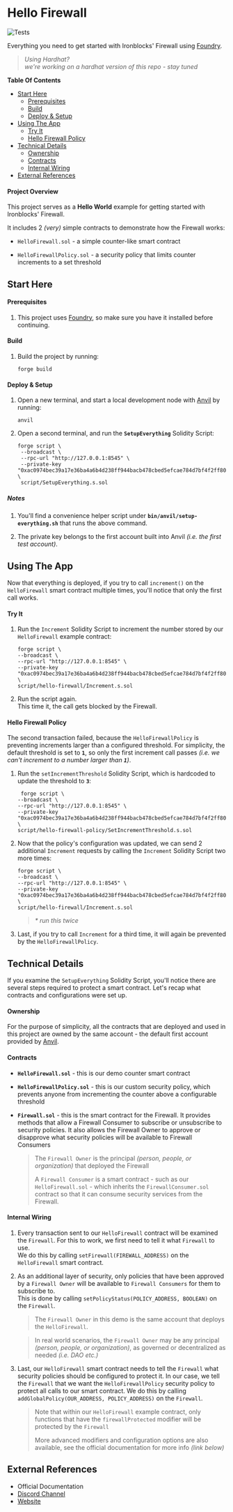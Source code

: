 # Hello Firewall

![Tests](https://github.com/ironblocks/hello-firewall-foundry/actions/workflows/tests.yml/badge.svg)

Everything you need to get started with Ironblocks' Firewall using [Foundry](https://book.getfoundry.sh/).

> _Using Hardhat?  
> we're working on a hardhat version of this repo - stay tuned_

**Table Of Contents**

- [Start Here](#start-here)
  - [Prerequisites](#prerequisites)
  - [Build](#build)
  - [Deploy & Setup](#deploy--setup)
- [Using The App](#using-the-app)
  - [Try It](#try-it)
  - [Hello Firewall Policy](#hello-firewall-policy)
- [Technical Details](#technical-details)
  - [Ownership](#ownership)
  - [Contracts](#contracts)
  - [Internal Wiring](#internal-wiring)
- [External References](#external-references)

#### Project Overview

This project serves as a **Hello World** example for getting started with Ironblocks' Firewall.

It includes 2 _(very)_ simple contracts to demonstrate how the Firewall works:

- `HelloFirewall.sol` - a simple counter-like smart contract

- `HelloFirewallPolicy.sol` - a security policy that limits counter increments to a set threshold

## Start Here

#### Prerequisites

1. This project uses [Foundry](https://book.getfoundry.sh/), so make sure you have it installed before continuing.

#### Build

1. Build the project by running:

   ```shell
   forge build
   ```

#### Deploy & Setup

1. Open a new terminal, and start a local development node with [Anvil](https://book.getfoundry.sh/anvil/) by running:

   ```shell
   anvil
   ```

2. Open a second terminal, and run the **`SetupEverything`** Solidity Script:

   ```shell
   forge script \
    --broadcast \
    --rpc-url "http://127.0.0.1:8545" \
    --private-key "0xac0974bec39a17e36ba4a6b4d238ff944bacb478cbed5efcae784d7bf4f2ff80" \
    script/SetupEverything.s.sol
   ```

##### Notes

1. You'll find a convenience helper script under **`bin/anvil/setup-everything.sh`** that runs the above command.

2. The private key belongs to the first account built into Anvil _(i.e. the first test account)_.

## Using The App

Now that everything is deployed, if you try to call `increment()` on the `HelloFirewall` smart contract multiple times, you'll notice that only the first call works.

#### Try It

1. Run the `Increment` Solidity Script to increment the number stored by our `HelloFirewall` example contract:

   ```shell
   forge script \
   --broadcast \
   --rpc-url "http://127.0.0.1:8545" \
   --private-key "0xac0974bec39a17e36ba4a6b4d238ff944bacb478cbed5efcae784d7bf4f2ff80" \
   script/hello-firewall/Increment.s.sol
   ```

2. Run the script again.  
   This time it, the call gets blocked by the Firewall.

#### Hello Firewall Policy

The second transaction failed, because the `HelloFirewallPolicy` is preventing increments larger than a configured threshold. For simplicity, the default threshold is set to **`1`**, so only the first increment call passes _(i.e. we can't increment to a number larger than **`1`**)_.

1. Run the `setIncrementThreshold` Solidity Script, which is hardcoded to update the threshold to **`3`**:

   ```shell
    forge script \
   --broadcast \
   --rpc-url "http://127.0.0.1:8545" \
   --private-key "0xac0974bec39a17e36ba4a6b4d238ff944bacb478cbed5efcae784d7bf4f2ff80" \
   script/hello-firewall-policy/SetIncrementThreshold.s.sol
   ```

2. Now that the policy's configuration was updated, we can send 2 additional `Increment` requests by calling the `Increment` Solidity Script two more times:

   ```shell
   forge script \
   --broadcast \
   --rpc-url "http://127.0.0.1:8545" \
   --private-key "0xac0974bec39a17e36ba4a6b4d238ff944bacb478cbed5efcae784d7bf4f2ff80" \
   script/hello-firewall/Increment.s.sol
   ```

   > _\* run this twice_

3. Last, if you try to call `Increment` for a third time, it will again be prevented by the `HelloFirewallPolicy`.

## Technical Details

If you examine the `SetupEverything` Solidity Script, you'll notice there are several steps required to protect a smart contract. Let's recap what contracts and configurations were set up.

#### Ownership

For the purpose of simplicity, all the contracts that are deployed and used in this project are owned by the same account - the default first account provided by [Anvil](https://book.getfoundry.sh/anvil/).

#### Contracts

- **`HelloFirewall.sol`** - this is our demo counter smart contract

- **`HelloFirewallPolicy.sol`** - this is our custom security policy, which prevents anyone from incrementing the counter above a configurable threshold

- **`Firewall.sol`** - this is the smart contract for the Firewall. It provides methods that allow a Firewall Consumer to subscribe or unsubscribe to security policies. It also allows the Firewall Owner to approve or disapprove what security policies will be available to Firewall Consumers

  > The `Firewall Owner` is the principal _(person, people, or organization)_ that deployed the Firewall
  >
  > A `Firewall Consumer` is a smart contract - such as our `HelloFirewall.sol` - which inherits the `FirewallConsumer.sol` contract so that it can consume security services from the Firewall.

#### Internal Wiring

1. Every transaction sent to our `HelloFirewall` contract will be examined the `Firewall`. For this to work, we first need to tell it what `Firewall` to use.  
   We do this by calling `setFirewall(FIREWALL_ADDRESS)` on the `HelloFirewall` smart contract.

2. As an additional layer of security, only policies that have been approved by a `Firewall Owner` will be available to `Firewall Consumers` for them to subscribe to.  
   This is done by calling `setPolicyStatus(POLICY_ADDRESS, BOOLEAN)` on the `Firewall`.

   > The `Firewall Owner` in this demo is the same account that deploys the `HelloFirewall`.

   > In real world scenarios, the `Firewall Owner` may be any principal _(person, people, or organization)_, as governed or decentralized as needed _(i.e. DAO etc.)_

3. Last, our `HelloFirewall` smart contract needs to tell the `Firewall` what security policies should be configured to protect it. In our case, we tell the `Firewall` that we want the `HelloFirewallPolicy` security policy to protect all calls to our smart contract. We do this by calling `addGlobalPolicy(OUR_ADDRESS, POLICY_ADDRESS)` on the `Firewall`.
   > Note that within our `HelloFirewall` example contract, only functions that have the `firewallProtected` modifier will be protected by the `Firewall`
   >
   > More advanced modifiers and configuration options are also available, see the official documentation for more info _(link below)_

## External References

- Official Documentation
- [Discord Channel](https://discord.com/channels/1065679814289268929/1065706027472928830)
- [Website](https://www.ironblocks.com)

